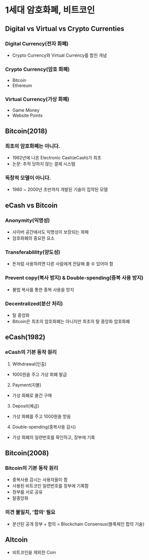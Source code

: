 # 1세대 암호화폐, 비트코인

## Digital vs Virtual vs Crypto Currenties

### Digital Currency(전자 화폐)

- Crypto Currency와 Virtual Currency를 합친 개념

### Crypto Currency(암호 화폐)

- Bitcoin
- Ethereum

### Virtual Currency(가상 화폐)

- Game Money
- Website Points

## Bitcoin(2018)

### 최초의 암호화폐는 아니다.

- 1982년에 나온 Electronic Cash(eCash)가 최초
- 논문: 추적 당하지 않는 결제 시스템

### 독창적 모델이 아니다.

- 1980 ~ 2000년 초반까지 개발된 기술이 집약된 모델

## eCash vs Bitcoin

### Anonymity(익명성)

- 사이버 공간에서도 익명성이 보장되는 화페
- 암호화폐의 중요한 요소

### Transferablility(양도성)

- 돈처럼 사용하려면 다른 사람에게 전달해 줄 수 있어야 함

### Prevent copy(복사 방지) & Double-spending(중복 사용 방지)

- 불법 복사를 통한 중복 사용을 방지

### Decentralized(분산 처리)

- 탈 중앙화
- Bitcoin은 최초의 암호화폐는 아니지만 최초의 탈 중앙화 암호화폐

## eCash(1982)

### eCash의 기본 동작 원리

1. Withdrawal(인출)

- 1000원을 주고 가상 화폐 발급

2. Payment(지불)

- 가상 화폐로 물건 구매

3. Deposit(예금)

- 가상 화폐를 주고 1000원을 받음

4. Double-spending(중복사용 감시)

- 가상 화폐의 일련번호를 확인하고, 장부에 기록

## Bitcoin(2008)

### Bitcoin의 기본 동작 원리

- 중복사용 감시는 사용자들이 함
- 사용된 비트코인 일련번호를 장부에 기록함
- 장부를 서로 공유
- 탈중앙화

### 의견 불일치, '합의' 필요

- 분산된 공개 장부 + 합의 = Blockchain Consensus(블록체인 합의 기술)

## Altcoin

- 비트코인을 제외한 Coin

